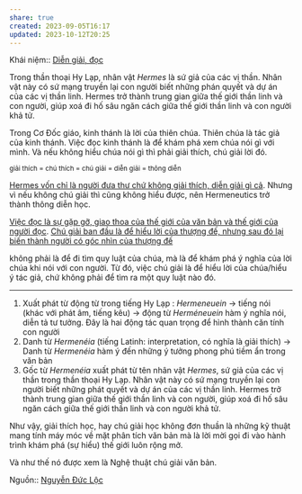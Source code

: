 ```yaml
---
share: true
created: 2023-09-05T16:17
updated: 2023-10-12T20:25
---
```

Khái niệm:: [Diễn giải, đọc](../../../%CE%9E%20Kh%C3%A1i%20ni%E1%BB%87m/Nh%E1%BA%ADn%20th%E1%BB%A9c/Di%E1%BB%85n%20gi%E1%BA%A3i,%20%C4%91%E1%BB%8Dc.md)

Trong thần thoại Hy Lạp, nhân vật *Hermes* là sứ giả của các vị thần. Nhân vật này có sứ mạng truyền lại con người biết những phán quyết và dự án của các vị thần linh. Hermes trở thành trung gian giữa thế giới thần linh và con người, giúp xoá đi hố sâu ngăn cách giữa thế giới thần linh và con người khả tử.

Trong Cơ Đốc giáo, kinh thánh là lời của thiên chúa. Thiên chúa là tác giả của kinh thánh. Việc đọc kinh thánh là để khám phá xem chúa nói gì với mình. Và nếu không hiểu chúa nói gì thì phải giải thích, chú giải lời đó.

<sub>giải thích = chú thích = chú giải = diễn giải = thông diễn</sub>

[Hermes vốn chỉ là người đưa thư chứ không giải thích, diễn giải gì cả](./Hermes%20v%E1%BB%91n%20ch%E1%BB%89%20l%C3%A0%20ng%C6%B0%E1%BB%9Di%20%C4%91%C6%B0a%20th%C6%B0%20ch%E1%BB%A9%20kh%C3%B4ng%20gi%E1%BA%A3i%20th%C3%ADch,%20di%E1%BB%85n%20gi%E1%BA%A3i%20g%C3%AC%20c%E1%BA%A3.md). Nhưng vì nếu không chú giải thì cũng không hiểu được, nên Hermeneutics trở thành thông diễn học.

[Việc đọc là sự gặp gỡ, giao thoa của thế giới của văn bản và thế giới của người đọc](./Vi%E1%BB%87c%20%C4%91%E1%BB%8Dc%20l%C3%A0%20s%E1%BB%B1%20g%E1%BA%B7p%20g%E1%BB%A1,%20giao%20thoa%20c%E1%BB%A7a%20th%E1%BA%BF%20gi%E1%BB%9Bi%20c%E1%BB%A7a%20v%C4%83n%20b%E1%BA%A3n%20v%C3%A0%20th%E1%BA%BF%20gi%E1%BB%9Bi%20c%E1%BB%A7a%20ng%C6%B0%E1%BB%9Di%20%C4%91%E1%BB%8Dc.md). [Chú giải ban đầu là để hiểu lời của thượng đế, nhưng sau đó lại biến thành người có góc nhìn của thượng đế](../Ch%C3%BA%20gi%E1%BA%A3i%20ban%20%C4%91%E1%BA%A7u%20l%C3%A0%20%C4%91%E1%BB%83%20hi%E1%BB%83u%20l%E1%BB%9Di%20c%E1%BB%A7a%20th%C6%B0%E1%BB%A3ng%20%C4%91%E1%BA%BF,%20nh%C6%B0ng%20sau%20%C4%91%C3%B3%20l%E1%BA%A1i%20bi%E1%BA%BFn%20th%C3%A0nh%20ng%C6%B0%E1%BB%9Di%20c%C3%B3%20g%C3%B3c%20nh%C3%ACn%20c%E1%BB%A7a%20th%C6%B0%E1%BB%A3ng%20%C4%91%E1%BA%BF.md)

không phải là để đi tìm quy luật của chúa, mà là để khám phá ý nghĩa của lời chúa khi nói với con người. Từ đó, việc chú giải là để hiểu lời của chúa/hiểu ý tác giả, chứ không phải để tìm ra một quy luật nào đó.

---

1. Xuất phát từ động từ trong tiếng Hy Lạp : *Hermeneuein* → tiếng nói (khác với phát âm, tiếng kêu)
 → động từ *Herméneuein* hàm ý nghĩa nói, diễn tả tư tưởng. Đây là hai động tác quan trọng để hình thành căn tính con người
2. Danh từ *Hermenéia* (tiếng Latinh: interpretation, có nghĩa là giải thích)
 → Danh từ *Hermenéia* hàm ý đến những ý tưởng phong phú tiềm ẩn trong văn bản
3. Gốc từ *Hermenéia* xuất phát từ tên nhân vật *Hermes*, sứ giả của các vị thần trong thần thoại Hy Lạp. Nhân vật này có sứ mạng truyền lại con người biết những phát quyết và dự án của các vị thần linh. Hermes trở thành trung gian giữa thế giới thần linh và con người, giúp xoá đi hố sâu ngăn cách giữa thế giới thần linh và con người khả tử.

Như vậy, giải thích học, hay chú giải học không đơn thuần là những kỹ thuật mang tính máy móc về mặt phân tích văn bản mà là lời mời gọi đi vào hành trình khám phá (sự hiểu) thế giới luôn rộng mở.

Và như thế nó được xem là Nghệ thuật chú giải văn bản.

Nguồn:: [Nguyễn Đức Lộc](../../../%CE%9E%20Ngu%E1%BB%93n/Nguy%E1%BB%85n%20%C4%90%E1%BB%A9c%20L%E1%BB%99c.md)

